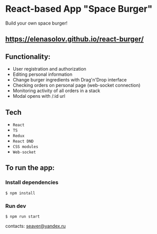 
# React-based App "Space Burger"

Build your own space burger!

## https://elenasolov.github.io/react-burger/

## Functionality:

* User registration and authorization
* Editing personal information
* Change burger ingredients with Drag'n'Drop interface
* Checking orders on personal page (web-socket connection)
* Monitoring activity of all orders in a stack
* Modal opens with /:id url
## Tech
* `React`
* `TS`
* `Redux`
* `React DND`
* `CSS modules`
* `Web-socket`

## To run the app:

### Install dependencies
```
$ npm install
```

### Run dev
```
$ npm run start
```

contacts: seaver@yandex.ru